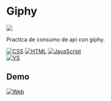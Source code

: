 # Giphy
[![](https://img.shields.io/github/last-commit/marigabi94/giphy?style=plastic&logo=github&logoColor=white&labelColor=101010)]()</br>

Practica de consumo de api con giphy.

[![CSS](https://img.shields.io/badge/CSS-1572B6?style=for-the-badge&logo=css3&logoColor=white&labelColor=101010)]()
[![HTML](https://img.shields.io/badge/HTML-E34F26?style=for-the-badge&logo=html5&logoColor=white&labelColor=101010)]()
[![JavaScript](https://img.shields.io/badge/JavaScript-F7DF1E?style=for-the-badge&logo=javascript&logoColor=white&labelColor=101010)]()</br>
[![VS](https://img.shields.io/badge/Visual_Studio_Code-007ACC?style=for-the-badge&logo=visual-studio-code&logoColor=white&labelColor=101010)]()</br>

## Demo
[![Web](https://img.shields.io/badge/Web-giphy-3DCBC2?style=for-the-badge&logo=dev.to&logoColor=white&labelColor=101010)](https://giphy-f766a.web.app/)


